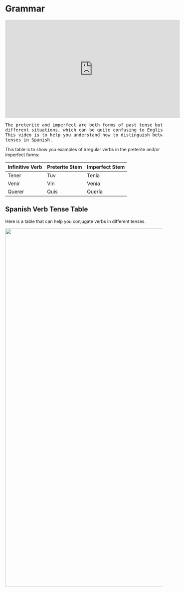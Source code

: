 <h1>Grammar</h1>

 <iframe width="560" height="315" src="https://www.youtube.com/embed/3nVHhqblh88" 
     frameborder="0" allow="accelerometer; autoplay; clipboard-write; encrypted-media; gyroscope; picture-in-picture" 
     allowfullscreen>
  </iframe>
  
<pre>
The preterite and imperfect are both forms of past tense but are used in
different situations, which can be quite confusing to English speakers.
This video is to help you understand how to distinguish between the two 
tenses in Spanish.
</pre>

<p>This table is to show you examples of irregular verbs in the preterite and/or imperfect forms:</p>            
  <table class="table table-striped">
    <thead>
      <tr>
        <th>Infinitive Verb</th>
        <th>Preterite Stem</th>
        <th>Imperfect Stem</th>
      </tr>
    </thead>
    <tbody>
      <tr>
        <td>Tener</td>
        <td>Tuv</td>
        <td>Tenía</td>
      </tr>
      <tr>
        <td>Venir</td>
        <td>Vin</td>
        <td>Venía</td>
      </tr>
      <tr>
        <td>Querer</td>
        <td>Quis</td>
        <td>Quería</td>
      </tr>
    </tbody>
  </table>

<h2>Spanish Verb Tense Table</h2>
<p>Here is a table that can help you conjugate verbs in different tenses.</p>

<img style="-webkit-user-select: none;margin: auto;cursor: zoom-in;" src="https://external-preview.redd.it/GrIUiQk1rJi40JpbbZ9DDVyxFHnAqPIhkdUqI1XJFYY.png?auto=webp&amp;s=e3a1b6dd0388baa041f6be7e93fdaab8e493c241" width="1500" height="1150">

